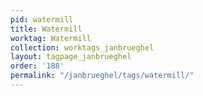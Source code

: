 ```yaml
---
pid: watermill
title: Watermill
worktag: Watermill
collection: worktags_janbrueghel
layout: tagpage_janbrueghel
order: '188'
permalink: "/janbrueghel/tags/watermill/"
---
```

